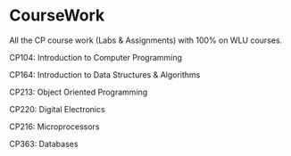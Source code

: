 # CourseWork
All the CP course work (Labs &amp; Assignments) with 100% on WLU courses.

CP104: Introduction to Computer Programming 

CP164: Introduction to Data Structures & Algorithms

CP213: Object Oriented Programming

CP220: Digital Electronics

CP216: Microprocessors

CP363: Databases
